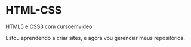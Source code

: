 # HTML-CSS
 HTML5 e CSS3 com cursoemvideo
 
 Estou aprendendo a criar sites, e agora vou gerenciar meus repositórios.